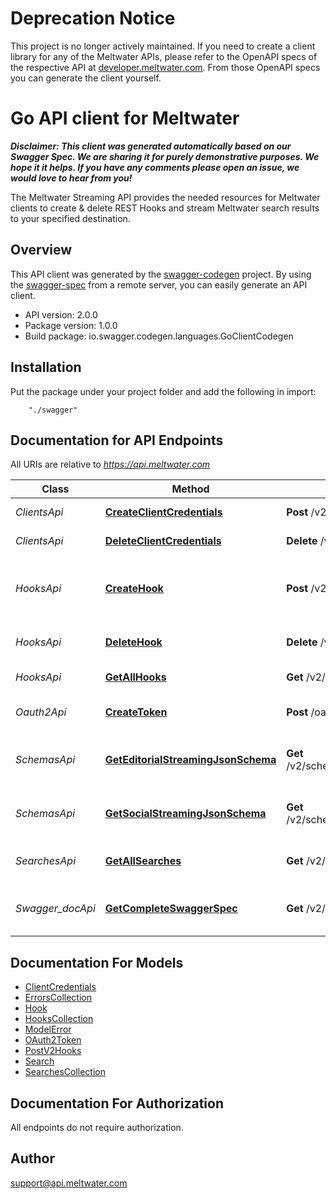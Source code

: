 # Deprecation Notice

This project is no longer actively maintained. If you need to create a client library for any of the Meltwater APIs, please refer to the OpenAPI specs of the respective API at [developer.meltwater.com](https://developer.meltwater.com/). From those OpenAPI specs you can generate the client yourself.

# Go API client for Meltwater

_**Disclaimer: This client was generated automatically based on our Swagger Spec. We are sharing it for purely demonstrative purposes. We hope it it helps. If you have any comments please open an issue, we would love to hear from you!**_

The Meltwater Streaming API provides the needed resources for Meltwater clients to create & delete REST Hooks and stream Meltwater search results to your specified destination.

## Overview
This API client was generated by the [swagger-codegen](https://github.com/swagger-api/swagger-codegen) project.  By using the [swagger-spec](https://github.com/swagger-api/swagger-spec) from a remote server, you can easily generate an API client.

- API version: 2.0.0
- Package version: 1.0.0
- Build package: io.swagger.codegen.languages.GoClientCodegen

## Installation
Put the package under your project folder and add the following in import:
```
    "./swagger"
```

## Documentation for API Endpoints

All URIs are relative to *https://api.meltwater.com*

Class | Method | HTTP request | Description
------------ | ------------- | ------------- | -------------
*ClientsApi* | [**CreateClientCredentials**](docs/ClientsApi.md#createclientcredentials) | **Post** /v2/clients | Register new client
*ClientsApi* | [**DeleteClientCredentials**](docs/ClientsApi.md#deleteclientcredentials) | **Delete** /v2/clients/{client_id} | Delete client.
*HooksApi* | [**CreateHook**](docs/HooksApi.md#createhook) | **Post** /v2/hooks | Creates a hook for one of your predefined searches.
*HooksApi* | [**DeleteHook**](docs/HooksApi.md#deletehook) | **Delete** /v2/hooks/{hook_id} | Delete an existing hook.
*HooksApi* | [**GetAllHooks**](docs/HooksApi.md#getallhooks) | **Get** /v2/hooks | List all hooks.
*Oauth2Api* | [**CreateToken**](docs/Oauth2Api.md#createtoken) | **Post** /oauth2/token | Create an access token
*SchemasApi* | [**GetEditorialStreamingJsonSchema**](docs/SchemasApi.md#geteditorialstreamingjsonschema) | **Get** /v2/schemas/editorial_streaming.json | Editorial Streaming JSON schema
*SchemasApi* | [**GetSocialStreamingJsonSchema**](docs/SchemasApi.md#getsocialstreamingjsonschema) | **Get** /v2/schemas/social_streaming.json | Social Streaming JSON schema
*SearchesApi* | [**GetAllSearches**](docs/SearchesApi.md#getallsearches) | **Get** /v2/searches | List your saved searches.
*Swagger_docApi* | [**GetCompleteSwaggerSpec**](docs/Swagger_docApi.md#getcompleteswaggerspec) | **Get** /v2/swagger_doc | Meltwater API Swagger Spec


## Documentation For Models

 - [ClientCredentials](docs/ClientCredentials.md)
 - [ErrorsCollection](docs/ErrorsCollection.md)
 - [Hook](docs/Hook.md)
 - [HooksCollection](docs/HooksCollection.md)
 - [ModelError](docs/ModelError.md)
 - [OAuth2Token](docs/OAuth2Token.md)
 - [PostV2Hooks](docs/PostV2Hooks.md)
 - [Search](docs/Search.md)
 - [SearchesCollection](docs/SearchesCollection.md)


## Documentation For Authorization

 All endpoints do not require authorization.


## Author

support@api.meltwater.com
